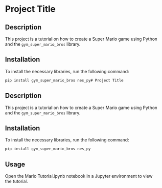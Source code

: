 # Project Title

## Description

This project is a tutorial on how to create a Super Mario game using Python and the `gym_super_mario_bros` library.

## Installation

To install the necessary libraries, run the following command:

```sh
pip install gym_super_mario_bros nes_py# Project Title
```

## Description

This project is a tutorial on how to create a Super Mario game using Python and the `gym_super_mario_bros` library.

## Installation

To install the necessary libraries, run the following command:

```sh
pip install gym_super_mario_bros nes_py
```

## Usage
Open the Mario Tutorial.ipynb notebook in a Jupyter environment to view the tutorial.